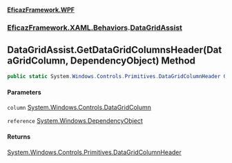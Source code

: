 #### [EficazFramework.WPF](EficazFrameworkWPF.md 'EficazFramework WPF')
### [EficazFramework.XAML.Behaviors](EficazFrameworkWPF.md#EficazFramework.XAML.Behaviors 'EficazFramework.XAML.Behaviors').[DataGridAssist](EficazFramework.XAML.Behaviors/DataGridAssist.md 'EficazFramework.XAML.Behaviors.DataGridAssist')

## DataGridAssist.GetDataGridColumnsHeader(DataGridColumn, DependencyObject) Method

```csharp
public static System.Windows.Controls.Primitives.DataGridColumnHeader GetDataGridColumnsHeader(System.Windows.Controls.DataGridColumn column, System.Windows.DependencyObject reference);
```
#### Parameters

<a name='EficazFramework.XAML.Behaviors.DataGridAssist.GetDataGridColumnsHeader(System.Windows.Controls.DataGridColumn,System.Windows.DependencyObject).column'></a>

`column` [System.Windows.Controls.DataGridColumn](https://docs.microsoft.com/en-us/dotnet/api/System.Windows.Controls.DataGridColumn 'System.Windows.Controls.DataGridColumn')

<a name='EficazFramework.XAML.Behaviors.DataGridAssist.GetDataGridColumnsHeader(System.Windows.Controls.DataGridColumn,System.Windows.DependencyObject).reference'></a>

`reference` [System.Windows.DependencyObject](https://docs.microsoft.com/en-us/dotnet/api/System.Windows.DependencyObject 'System.Windows.DependencyObject')

#### Returns
[System.Windows.Controls.Primitives.DataGridColumnHeader](https://docs.microsoft.com/en-us/dotnet/api/System.Windows.Controls.Primitives.DataGridColumnHeader 'System.Windows.Controls.Primitives.DataGridColumnHeader')